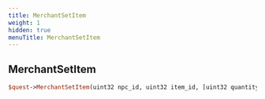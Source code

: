 ```yaml
---
title: MerchantSetItem
weight: 1
hidden: true
menuTitle: MerchantSetItem
---
```

## MerchantSetItem
```perl
$quest->MerchantSetItem(uint32 npc_id, uint32 item_id, [uint32 quantity])
```